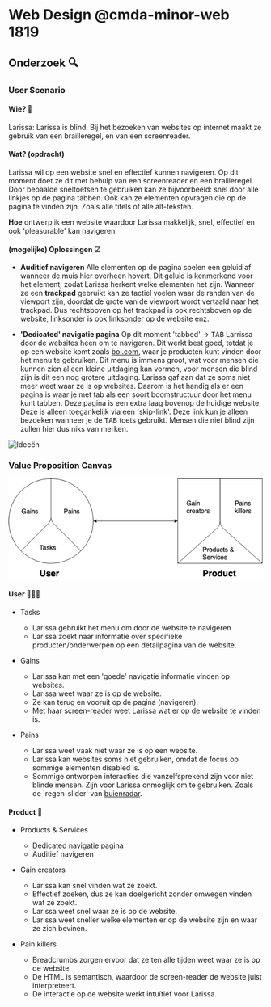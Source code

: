# Web Design @cmda-minor-web 1819
## Onderzoek 🔍
### User Scenario
#### Wie? 👩
Larissa: Larissa is blind. Bij het bezoeken van websites op internet maakt ze gebruik van een brailleregel, en van een screenreader.
#### Wat? (opdracht) 
Larissa wil op een website snel en effectief kunnen navigeren. Op dit moment doet ze dit met behulp van een screenreader 
en een brailleregel. Door bepaalde sneltoetsen te gebruiken kan ze bijvoorbeeld: snel door alle linkjes op de pagina tabben.
Ook kan ze elementen opvragen die op de pagina te vinden zijn. Zoals alle titels of alle alt-teksten.

__Hoe__ ontwerp ik een website waardoor Larissa makkelijk, snel, effectief en ook 'pleasurable' kan navigeren.

#### (mogelijke) Oplossingen ☑
* __Auditief navigeren__ Alle elementen op de pagina spelen een geluid af wanneer de muis hier overheen hovert. Dit geluid 
is kenmerkend voor het element, zodat Larissa herkent welke elementen het zijn. Wanneer ze een **trackpad** gebruikt 
kan ze tactiel voelen waar de randen van de viewport zijn, doordat de grote van de viewport wordt vertaald naar het trackpad.
Dus rechtsboven op het trackpad is ook rechtsboven op de website, linksonder is ook linksonder op de website enz.

* __'Dedicated' navigatie pagina__ Op dit moment 'tabbed' -> <kbd>TAB</kbd> Larrissa door de websites heen om te navigeren.
Dit werkt best goed, totdat je op een website komt zoals [bol.com](https://www.bol.com/nl/), waar je producten kunt vinden door 
het menu te gebruiken. Dit menu is immens groot, wat voor mensen die kunnen zien al een kleine uitdaging kan vormen, voor mensen 
die blind zijn is dit een nog grotere uitdaging. Larissa gaf aan dat ze soms niet meer weet waar ze is op websites. Daarom 
is het handig als er een pagina is waar je met tab als een soort boomstructuur door het menu kunt tabben. Deze pagina is een
extra laag bovenop de huidige website. Deze is alleen toegankelijk via een 'skip-link'. Deze link kun je alleen bezoeken 
wanneer je de <kbd>TAB</kbd> toets gebruikt. Mensen die niet blind zijn zullen hier dus niks van merken.

![Ideeën](public/img/ideeën%20.jpeg)

### Value Proposition Canvas
![VPC](public/img/Value-Proposition-Canvas.png)
    
#### User 👩🏻‍🦰
* Tasks
    * Larissa gebruikt het menu om door de website te navigeren
    * Larissa zoekt naar informatie over specifieke producten/onderwerpen op een detailpagina van de website.
    
* Gains
    * Larissa kan met een 'goede' navigatie informatie vinden op websites.
    * Larissa weet waar ze is op de website.
    * Ze kan terug en vooruit op de pagina (navigeren).
    * Met haar screen-reader weet Larissa wat er op de website te vinden is.

* Pains
    * Larissa weet vaak niet waar ze is op een website.
    * Larissa kan websites soms niet gebruiken, omdat de focus op sommige elementen disabled is. 
    * Sommige ontworpen interacties die vanzelfsprekend zijn voor niet blinde mensen. Zijn voor Larissa onmoglijk om te 
    gebruiken. Zoals de 'regen-slider' van [buienradar](https://www.buienradar.nl/).
    
#### Product 🎁
* Products & Services
    * Dedicated navigatie pagina
    * Auditief navigeren

* Gain creators
    * Larissa kan snel vinden wat ze zoekt.
    * Effectief zoeken, dus ze kan doelgericht zonder omwegen vinden wat ze zoekt.
    * Larissa weet snel waar ze is op de website.
    * Larissa weet sneller welke elementen er op de website zijn en waar ze zich bevinen.
    
* Pain killers
    * Breadcrumbs zorgen ervoor dat ze ten alle tijden weet waar ze is op de website.
    * De HTML is semantisch, waardoor de screen-reader de website juist interpreteert.             
    * De interactie op de website werkt intuïtief voor Larissa. 








